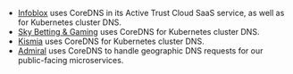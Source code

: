 * [Infoblox](https://www.infoblox.com) uses CoreDNS in its Active Trust Cloud SaaS service, as well as for Kubernetes cluster DNS.
* [Sky Betting & Gaming](http://engineering.skybettingandgaming.com) uses CoreDNS for Kubernetes cluster DNS.
* [Kismia](https://kismia.com) uses CoreDNS for Kubernetes cluster DNS.
* [Admiral](https://getadmiral.com) uses CoreDNS to handle geographic DNS requests for our public-facing microservices.
